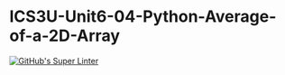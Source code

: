 # ICS3U-Unit6-04-Python-Average-of-a-2D-Array

[![GitHub's Super Linter](https://github.com/haokai-li/ICS3U-Unit6-04-Python-Average-of-a-2D-Array/workflows/GitHub's%20Super%20Linter/badge.svg)](https://github.com/haokai-li/ICS3U-Unit6-04-Python-Average-of-a-2D-Array/actions)
